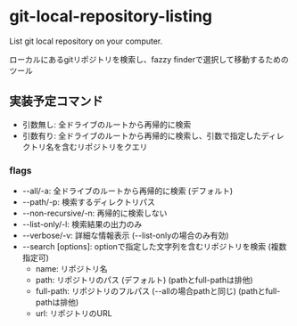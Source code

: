 # git-local-repository-listing

List git local repository on your computer.

ローカルにあるgitリポジトリを検索し、fazzy finderで選択して移動するためのツール

## 実装予定コマンド

- 引数無し: 全ドライブのルートから再帰的に検索
- 引数有り: 全ドライブのルートから再帰的に検索し、引数で指定したディレクトリ名を含むリポジトリをクエリ

### flags

- --all/-a: 全ドライブのルートから再帰的に検索 (デフォルト)
- --path/-p: 検索するディレクトリパス
- --non-recursive/-n: 再帰的に検索しない
- --list-only/-l: 検索結果の出力のみ
- --verbose/-v: 詳細な情報表示 (--list-onlyの場合のみ有効)
- --search [options]: optionで指定した文字列を含むリポジトリを検索 (複数指定可)
  - name: リポジトリ名
  - path: リポジトリのパス (デフォルト) (pathとfull-pathは排他)
  - full-path: リポジトリのフルパス (--allの場合pathと同じ) (pathとfull-pathは排他)
  - url: リポジトリのURL
